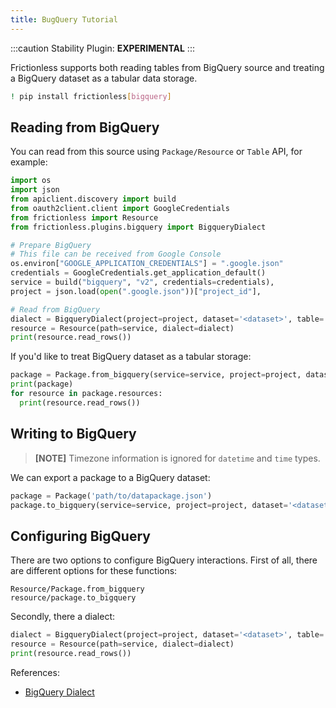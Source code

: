 ```yaml
---
title: BugQuery Tutorial
---
```


:::caution Stability
Plugin: **EXPERIMENTAL**
:::

Frictionless supports both reading tables from BigQuery source and treating a BigQuery dataset as a tabular data storage.

```bash
! pip install frictionless[bigquery]
```


## Reading from BigQuery

You can read from this source using `Package/Resource` or `Table` API, for example:

```python
import os
import json
from apiclient.discovery import build
from oauth2client.client import GoogleCredentials
from frictionless import Resource
from frictionless.plugins.bigquery import BigqueryDialect

# Prepare BigQuery
# This file can be received from Google Console
os.environ["GOOGLE_APPLICATION_CREDENTIALS"] = ".google.json"
credentials = GoogleCredentials.get_application_default()
service = build("bigquery", "v2", credentials=credentials),
project = json.load(open(".google.json"))["project_id"],

# Read from BigQuery
dialect = BigqueryDialect(project=project, dataset='<dataset>', table='<table>'
resource = Resource(path=service, dialect=dialect)
print(resource.read_rows())
```


If you'd like to treat BigQuery dataset as a tabular storage:

```python
package = Package.from_bigquery(service=service, project=project, dataset='<dataset>')
print(package)
for resource in package.resources:
  print(resource.read_rows())
```


## Writing to BigQuery

> **[NOTE]** Timezone information is ignored for `datetime` and `time` types.

We can export a package to a BigQuery dataset:

```python
package = Package('path/to/datapackage.json')
package.to_bigquery(service=service, project=project, dataset='<dataset>')
```


## Configuring BigQuery

There are two options to configure BigQuery interactions. First of all, there are different options for these functions:

```
Resource/Package.from_bigquery
resource/package.to_bigquery
```


Secondly, there a dialect:

```python
dialect = BigqueryDialect(project=project, dataset='<dataset>', table='<table>'
resource = Resource(path=service, dialect=dialect)
print(resource.read_rows())
```


References:
- [BigQuery Dialect](https://frictionlessdata.io/tooling/python/formats-reference/#bigquery)
